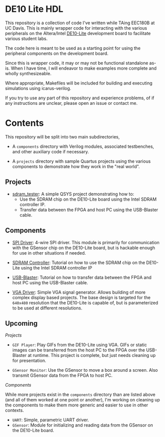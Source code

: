 # DE10 Lite HDL

This repository is a collection of code I've written while TAing EEC180B at 
UC Davis. This is mainly wrapper code for interacting with the various 
peripherals on the Altera/Intel 
[DE10-Lite](http://www.terasic.com.tw/cgi-bin/page/archive.pl?No=1021)
development board to facilitate various student labs.

The code here is meant to be used as a starting point for using the peripheral
components on the development board.

Since this is wrapper code, it may or may not be functional standalone as-is.
When I have time, I will endeavor to make examples more complete and 
wholly synthesizeable. 

Where appropriate, Makefiles will be included for building and executing 
simulations using icarus-verilog.

If you try to use any part of this repository and experience problems,
of if any instructions are unclear, please open an issue or contact me.

# Contents

This repository will be split into two main subdirectories, 

* A `components` directory with Verilog modules, associated testbenches, and other
    auxiliary code if necessary.

* A `projects` directory with sample Quartus projects using the various 
    components to demonstrate how they work in the "real world".
    
## Projects

* [sdram_tester](https://github.com/hildebrandmw/de10lite-hdl/tree/master/projects/sdram_tester): 
   A simple QSYS project demonstrating how to:
   * Use the SDRAM chip on the DE10-Lite board using the Intel SDRAM controller IP.
   * Transfer data between the FPGA and host PC using the USB-Blaster cable.
   
## Components

* [SPI Driver](https://github.com/hildebrandmw/de10lite-hdl/tree/master/components/spi):
    4-wire SPI driver. This module is primarily for communication with the GSensor chip on the DE10-Lite
    board, but is hackable enough for use in other situations if needed.

* [SDRAM Controller](https://github.com/hildebrandmw/de10lite-hdl/tree/master/components/dram):
   Tutorial on how to use the SDRAM chip on the DE10-Lite using the Intel SDRAM controller IP
   
* [USB-Blaster](https://github.com/hildebrandmw/de10lite-hdl/tree/master/components/usb-blaster):
   Tutorial on how to transfer data between the FPGA and host PC using the USB-Blaster
   cable.
   
* [VGA Driver](https://github.com/hildebrandmw/de10lite-hdl/tree/master/components/vga):
   Simple VGA signal generator. Allows building of more complex display based projects. The base
   design is targeted for the `640x480` resolution that the DE10-Lite is capable of, but is
   parameterized to be used at different resolutions.
   
## Upcoming

*Projects*

* `GIF Player`: Play GIFs from the DE10-Lite using VGA. GIFs or static images can be transferred
   from the host PC to the FPGA over the USB-Blaster at runtime. This project is complete,
   but just needs cleaning up for presentation.
   
* `GSensor Monitor`: Use the GSensor to move a box around a screen. Also transmit GSensor
   data from the FPGA to host PC.
   
*Components*

While more projects exist in the `components` directory than are listed above (and all of them
worked at one point or another), I'm working on cleaning up the components to make
them more generic and easier to use in other contexts.

* `UART`: Simple, parametric UART driver.
* `GSensor`: Module for initializing and reading data from the GSensor on the DE10-Lite board.
